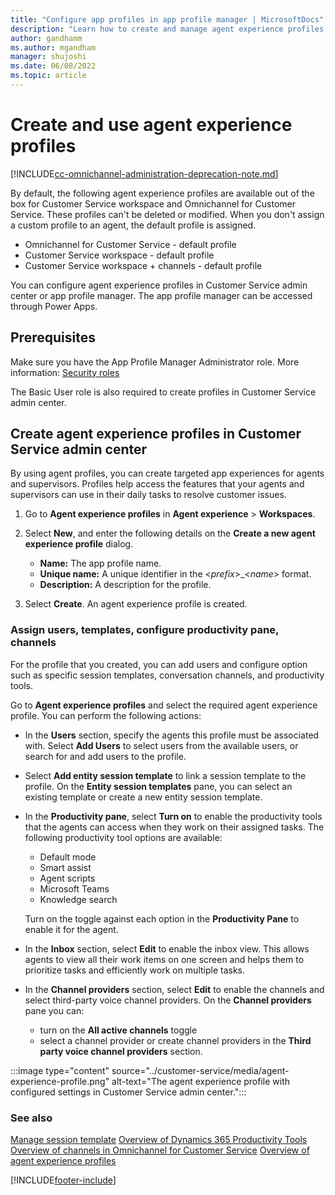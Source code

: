 ```yaml
---
title: "Configure app profiles in app profile manager | MicrosoftDocs"
description: "Learn how to create and manage agent experience profiles for customized agent experiences."
author: gandhamm
ms.author: mgandham
manager: shujoshi
ms.date: 06/08/2022
ms.topic: article
---
```


# Create and use agent experience profiles

[!INCLUDE[cc-omnichannel-administration-deprecation-note.md](../includes/cc-omnichannel-administration-deprecation-note.md)]

By default, the following agent experience profiles are available out of the box for Customer Service workspace and Omnichannel for Customer Service. These profiles can't be deleted or modified.  When you don't assign a custom profile to an agent, the default profile is assigned.

- Omnichannel for Customer Service - default profile
- Customer Service workspace - default profile
- Customer Service workspace + channels - default profile

You can configure agent experience profiles in Customer Service admin center or app profile manager. The app profile manager can be accessed through Power Apps. 

## Prerequisites

Make sure you have the App Profile Manager Administrator role. More information: [Security roles](security-roles.md)

The Basic User role is also required to create profiles in Customer Service admin center.

## Create agent experience profiles in Customer Service admin center

By using agent profiles, you can create targeted app experiences for agents and supervisors. Profiles help access the features that your agents and supervisors can use in their daily tasks to resolve customer issues.

1. Go to  **Agent experience profiles** in **Agent experience** > **Workspaces**.

3. Select **New**, and enter the following details on the **Create a new agent experience profile** dialog.

   - **Name:** The app profile name.
   - **Unique name:** A unique identifier in the <*prefix*>_<*name*> format.
   - **Description:** A description for the profile.

4. Select **Create**. An agent experience profile is created.


### Assign users, templates, configure productivity pane, channels

For the profile that you created, you can add users and configure option such as specific session templates, conversation channels, and productivity tools.

 Go to **Agent experience profiles** and select the required agent experience profile. You can perform the following actions:

- In the **Users** section, specify the agents this profile must be associated with. Select **Add Users** to select users from the available users, or search for and add users to the profile.
- Select **Add entity session template** to link a session template to the profile. On the **Entity session templates** pane, you can select an existing template or create a new entity session template.
 
- In the **Productivity pane**, select **Turn on** to enable the productivity tools that the agents can access when they work on their assigned tasks. The following productivity tool options are available:
  
    - Default mode
    - Smart assist
    - Agent scripts
    - Microsoft Teams
    - Knowledge search

  Turn on the toggle against each option in the **Productivity Pane** to enable it for the agent.
 - In the **Inbox** section, select **Edit** to enable the inbox view. This allows agents to view all their work items on one screen and helps them to prioritize tasks and efficiently work on multiple tasks.
 - In the **Channel providers** section, select **Edit** to enable the channels and select third-party voice channel providers. On the **Channel providers**  pane you can:
    -  turn on the **All active channels** toggle
    - select a channel provider or create channel providers in the **Third party voice channel providers** section.
  

:::image type="content" source="../customer-service/media/agent-experience-profile.png" alt-text="The agent experience profile with configured settings in Customer Service admin center.":::

### See also

[Manage session template](session-templates.md)
[Overview of Dynamics 365 Productivity Tools](productivity-tools.md)
[Overview of channels in Omnichannel for Customer Service](../customer-service/channels.md) 
[Overview of agent experience profiles](agent-experience-profile-create.md)  


[!INCLUDE[footer-include](../includes/footer-banner.md)]
